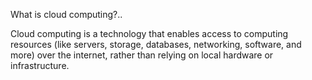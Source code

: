 What is cloud computing?..


Cloud computing is a technology that enables access to computing resources (like servers, storage, databases, networking, software, and more) over the internet, rather than relying on local hardware or infrastructure.